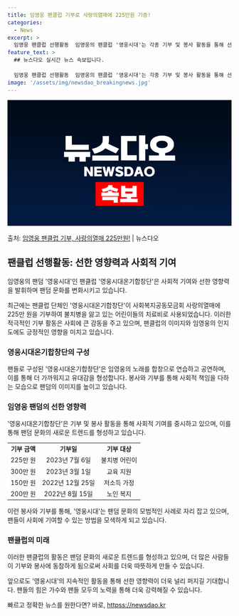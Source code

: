 ```yaml
---
title: 임영웅 팬클럽 기부로 사랑의열매에 225만원 기증!
categories:
  - News
excerpt: >
  임영웅 팬클럽 선행활동  임영웅의 팬클럽 '영웅시대'는 각종 기부 및 봉사 활동을 통해 선한 영향력을 발휘하…
feature_text: >
  ## 뉴스다오 실시간 뉴스 속보입니다.

  임영웅 팬클럽 선행활동  임영웅의 팬클럽 '영웅시대'는 각종 기부 및 봉사 활동을 통해 선한 영향력을 발휘하…
image: '/assets/img/newsdao_breakingnews.jpg'
---
```


![뉴스다오 속보](/assets/img/newsdao_breakingnews.jpg)

<p>출처: <a href="httpss://newsdao.kr/4712" rel="dofollow">임영웅 팬클럽 기부, 사랑의열매 225만원!</a> | 뉴스다오</p>

<h2 data-ke-size="size26">팬클럽 선행활동: 선한 영향력과 사회적 기여</h2>
임영웅의 팬덤 '영웅시대'인 팬클럽 '영웅시대온기합창단'은 사회적 기여와 선한 영향력을 발휘하며 팬덤 문화를 변화시키고 있습니다.

<p data-ke-size="size16">최근에는 팬클럽 단체인 '영웅시대온기합창단'이 사회복지공동모금회 사랑의열매에 225만 원을 기부하여 불치병을 앓고 있는 어린이들의 치료비로 사용되었습니다. 이러한 적극적인 기부 활동은 사회에 큰 감동을 주고 있으며, 팬클럽의 이미지와 임영웅의 인지도에도 긍정적인 영향을 미치고 있습니다.</p>

<h3>영웅시대온기합창단의 구성</h3>
팬들로 구성된 '영웅시대온기합창단'은 임영웅의 노래를 합창으로 연습하고 공연하며, 이를 통해 더 가까워지고 유대감을 형성합니다. 봉사와 기부를 통해 사회적 책임을 다하는 모습으로 팬덤의 이미지를 높이고 있습니다.

<h3>임영웅 팬덤의 선한 영향력</h3>
'영웅시대온기합창단'은 기부 및 봉사 활동을 통해 사회적 기여를 중시하고 있으며, 이를 통해 팬덤 문화의 새로운 트렌드를 형성하고 있습니다.

<table>
<tr>
<td style="text-align: center; height: 17px;"><b>기부 금액</b></td>
<td style="text-align: center; height: 17px;"><b>기부일</b></td>
<td style="text-align: center; height: 17px;"><b>기부 대상</b></td>
</tr>
<tr>
<td style="text-align: center; height: 17px;">225만 원</td>
<td style="text-align: center; height: 17px;">2023년 7월 6일</td>
<td style="text-align: center; height: 17px;">불치병 어린이</td>
</tr>
<tr>
<td style="text-align: center; height: 17px;">300만 원</td>
<td style="text-align: center; height: 17px;">2023년 3월 1일</td>
<td style="text-align: center; height: 17px;">교육 지원</td>
</tr>
<tr>
<td style="text-align: center; height: 17px;">150만 원</td>
<td style="text-align: center; height: 17px;">2022년 12월 25일</td>
<td style="text-align: center; height: 17px;">저소득 가정</td>
</tr>
<tr>
<td style="text-align: center; height: 17px;">200만 원</td>
<td style="text-align: center; height: 17px;">2022년 8월 15일</td>
<td style="text-align: center; height: 17px;">노인 복지</td>
</tr>
</table>

<p data-ke-size="size16">이런 봉사와 기부를 통해, '영웅시대'는 팬덤 문화의 모범적인 사례로 자리 잡고 있으며, 팬들이 사회에 기여할 수 있는 방법을 모색하게 되고 있습니다.</p>

<h3>팬클럽의 미래</h3>
이러한 팬클럽의 활동은 팬덤 문화의 새로운 트렌드를 형성하고 있으며, 더 많은 사람들이 기부와 봉사에 동참하게 됨으로써 사회를 더욱 따뜻하게 만들 수 있습니다.

<p data-ke-size="size16">앞으로도 '영웅시대'의 지속적인 활동을 통해 선한 영향력이 더욱 널리 퍼지길 기대합니다. 팬들의 힘은 가수와 팬들 모두의 노력을 통해 더욱 강력해질 수 있습니다.</p> 

빠르고 정확한 뉴스를 원한다면? 바로, <a href="httpss://newsdao.kr" rel="dofollow">httpss://newsdao.kr</a>


